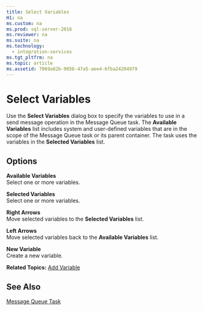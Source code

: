 ```yaml
---
title: Select Variables
H1: na
ms.custom: na
ms.prod: sql-server-2016
ms.reviewer: na
ms.suite: na
ms.technology: 
  - integration-services
ms.tgt_pltfrm: na
ms.topic: article
ms.assetid: 7069a82b-905b-47a5-aee4-6fba24204979
---
```

# Select Variables
  Use the **Select Variables** dialog box to specify the variables to use in a send message operation in the Message Queue task. The **Available Variables** list includes system and user\-defined variables that are in the scope of the Message Queue task or its parent container. The task uses the variables in the **Selected Variables** list.  
  
## Options  
 **Available Variables**  
 Select one or more variables.  
  
 **Selected Variables**  
 Select one or more variables.  
  
 **Right Arrows**  
 Move selected variables to the **Selected Variables** list.  
  
 **Left Arrows**  
 Move selected variables back to the **Available Variables** list.  
  
 **New Variable**  
 Create a new variable.  
  
 **Related Topics:** [Add Variable](../../Topics/TopicNameNotContainA/Add-Variable.md)  
  
## See Also  
 [Message Queue Task](../../Topics/TopicNameNotContainA/Message-Queue-Task.md)  
  
  